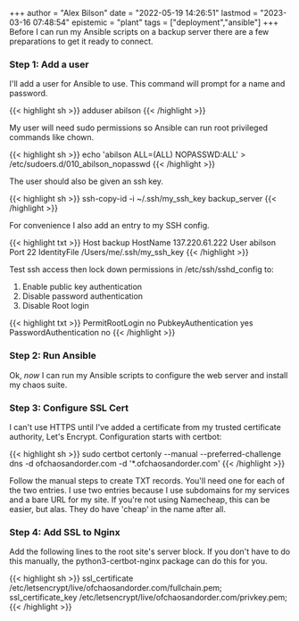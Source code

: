 +++
author = "Alex Bilson"
date = "2022-05-19 14:26:51"
lastmod = "2023-03-16 07:48:54"
epistemic = "plant"
tags = ["deployment","ansible"]
+++
Before I can run my Ansible scripts on a backup server there are a few preparations to get it ready to connect.

### Step 1: Add a user

I'll add a user for Ansible to use. This command will prompt for a name and password.

{{< highlight sh >}}
adduser abilson
{{< /highlight >}}

My user will need sudo permissions so Ansible can run root privileged commands like chown.

{{< highlight sh >}}
echo 'abilson ALL=(ALL) NOPASSWD:ALL' > /etc/sudoers.d/010_abilson_nopasswd
{{< /highlight >}}

The user should also be given an ssh key.

{{< highlight sh >}}
ssh-copy-id -i ~/.ssh/my_ssh_key backup_server
{{< /highlight >}}

For convenience I also add an entry to my SSH config.

{{< highlight txt >}}
Host backup
  HostName 137.220.61.222
  User abilson
  Port 22
  IdentityFile /Users/me/.ssh/my_ssh_key
{{< /highlight >}}

Test ssh access then lock down permissions in /etc/ssh/sshd_config to:

1. Enable public key authentication
2. Disable password authentication
3. Disable Root login

{{< highlight txt >}}
PermitRootLogin no
PubkeyAuthentication yes
PasswordAuthentication no
{{< /highlight >}}

### Step 2: Run Ansible

Ok, _now_ I can run my Ansible scripts to configure the web server and install my chaos suite.

### Step 3: Configure SSL Cert

I can't use HTTPS until I've added a certificate from my trusted certificate authority, Let's Encrypt. Configuration starts with certbot:

{{< highlight sh >}}
sudo certbot certonly --manual --preferred-challenge dns -d ofchaosandorder.com -d '*.ofchaosandorder.com'
{{< /highlight >}}

Follow the manual steps to create TXT records. You'll need one for each of the two entries. I use two entries because I use subdomains for my services and a bare URL for my site. If you're not using Namecheap, this can be easier, but alas. They do have 'cheap' in the name after all.

### Step 4: Add SSL to Nginx

Add the following lines to the root site's server block. If you don't have to do this manually, the python3-certbot-nginx package can do this for you.

{{< highlight sh >}}
ssl_certificate /etc/letsencrypt/live/ofchaosandorder.com/fullchain.pem;
ssl_certificate_key /etc/letsencrypt/live/ofchaosandorder.com/privkey.pem;
{{< /highlight >}}
